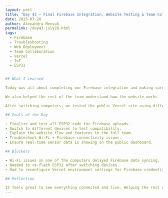 ```yaml
---
layout: post
title: "Day 43 – Final Firebase Integration, Website Testing & Team Collaboration"
date: 2025-07-28
author: Alexandra Mensah
permalink: /day43-july28.html
tags:
  - Firebase
  - Troubleshooting
  - Web Deployment
  - Team Collaboration
  - Vercel
  - IoT
  - ESP32


## What I Learned

Today was all about completing our Firebase integration and making sure the website was ready to show data in real time. We finalized all three code files that connect the ESP32 sensor data to Firebase and tested them to confirm they work properly. 

We also helped the rest of the team understand how the website works — explaining the layout, real-time features, and how the Firebase connection supports our water quality dashboard. 

After switching computers, we tested the public Vercel site using different networks and devices to make sure it worked across the board. We ran into some Wi-Fi issues when trying to connect Firebase, but we troubleshooted it successfully and got everything running smoothly.

## Goals of the Day

- Finalize and test all ESP32 code for Firebase uploads.
- Switch to different devices to test compatibility.
- Explain the website flow and features to the full team.
- Troubleshoot Wi-Fi + Firebase connectivity issues.
- Ensure real-time sensor data is showing on the public dashboard.

## Blockers

- Wi-Fi issues on one of the computers delayed Firebase data syncing.
- Needed to re-flash ESP32 after switching devices.
- Had to reconfigure Vercel environment settings for Firebase credentials.

## Reflection

It feels great to see everything connected and live. Helping the rest of the team understand how the website and Firebase work made me realize how far we’ve come — from just reading sensor values to building a full web platform that shows live water quality data. Troubleshooting Firebase on different devices helped us make sure the site is ready for real-world use and demo day. We're almost done, and it’s all coming together!
---
```

